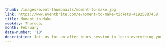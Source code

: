 ```yaml
---
thumb: /images/event-thumbnails/moment-to-make.jpg
link: https://www.eventbrite.com/e/moment-to-make-tickets-41925887458
title: Moment to Make
weekday: Thursday
month: February
date-number: '18'
description: Join us for an after hours session to learn everything you need to know about screen printing in the Make Lab. We will be coating screens with emulsion, printing artwork onto transparencies, burning the image into the screen, washing out the stencil, mixing ink, prepping our work station, registering the paper, and finally pulling prints. The artwork always varies, so you’ll leave with a one-of-a-kind screen printed poster that you made yourself!
---
```

